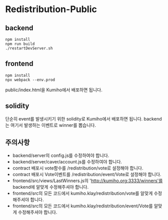 # Redistribution-Public

## backend
```
npm install
npm run build
./restartDevServer.sh
```

## frontend
```
npm install
npx webpack --env.prod
```
public/index.html을 Kumiho에서 배포하면 됩니다.

## solidity
단순히 event를 발생시키기 위한 solidity로 Kumiho에서 배포하면 됩니다. backend는 여기서 발생하는 이벤트로 winner를 뽑습니다.

## 주의사항
- backend/server의 config.js를 수정하여야 합니다.
- backend/server/caver/account.js를 수정하여야 합니다.
- contract 배포시 vote함수를 /redistribution/vote로 설정해야 합니다.
- contract 배포시 Vote이벤트를 /redistribution/event/Vote로 설정해야 합니다.
- frontend/src/views/LastWinners.js의 'http://kumiho.org:3333/winners'를 backend에 알맞게 수정해주셔야 합니다.
- frontend/src의 모든 코드에서 kumiho.klay/redistribution/vote를 알맞게 수정해주셔야 합니다.
- frontend/src의 모든 코드에서 kumiho.klay/redistribution/event/Vote를 알맞게 수정해주셔야 합니다.
